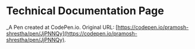 # Technical Documentation Page
 _A Pen created at CodePen.io. Original URL: [https://codepen.io/pramosh-shrestha/pen/JjPNNQy](https://codepen.io/pramosh-shrestha/pen/JjPNNQy).

 